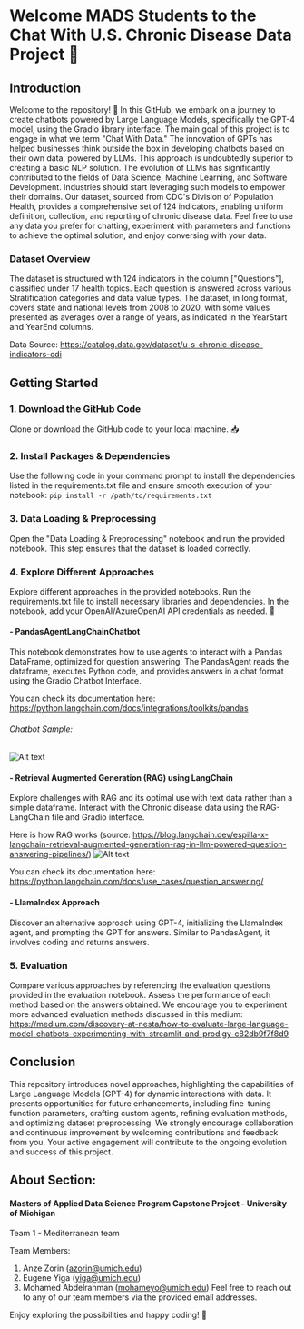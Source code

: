 # Welcome MADS Students to the Chat With U.S. Chronic Disease Data Project 🚀

## Introduction
Welcome to the repository! 🤖 In this GitHub, we embark on a journey to create chatbots powered by Large Language Models, specifically the GPT-4 model, using the Gradio library interface. The main goal of this project is to engage in what we term "Chat With Data." The innovation of GPTs has helped businesses think outside the box in developing chatbots based on their own data, powered by LLMs. This approach is undoubtedly superior to creating a basic NLP solution. The evolution of LLMs has significantly contributed to the fields of Data Science, Machine Learning, and Software Development. Industries should start leveraging such models to empower their domains. Our dataset, sourced from CDC's Division of Population Health, provides a comprehensive set of 124 indicators, enabling uniform definition, collection, and reporting of chronic disease data. Feel free to use any data you prefer for chatting, experiment with parameters and functions to achieve the optimal solution, and enjoy conversing with your data.

### Dataset Overview
The dataset is structured with 124 indicators in the column ["Questions"], classified under 17 health topics. Each question is answered across various Stratification categories and data value types. The dataset, in long format, covers state and national levels from 2008 to 2020, with some values presented as averages over a range of years, as indicated in the YearStart and YearEnd columns.

Data Source: https://catalog.data.gov/dataset/u-s-chronic-disease-indicators-cdi

## Getting Started

### 1. Download the GitHub Code
Clone or download the GitHub code to your local machine. 📥

### 2. Install Packages & Dependencies
Use the following code in your command prompt to install the dependencies listed in the requirements.txt file and ensure smooth execution of your notebook:
```pip install -r /path/to/requirements.txt```

### 3. Data Loading & Preprocessing
Open the "Data Loading & Preprocessing" notebook and run the provided notebook. This step ensures that the dataset is loaded correctly.

### 4. Explore Different Approaches
Explore different approaches in the provided notebooks. Run the requirements.txt file to install necessary libraries and dependencies. In the notebook, add your OpenAI/AzureOpenAI API credentials as needed. 🧠

#### - PandasAgentLangChainChatbot
This notebook demonstrates how to use agents to interact with a Pandas DataFrame, optimized for question answering. The PandasAgent reads the dataframe, executes Python code, and provides answers in a chat format using the Gradio Chatbot Interface.

You can check its documentation here: https://python.langchain.com/docs/integrations/toolkits/pandas

###### Chatbot Sample:

![Alt text](PandasAgentLangChainChatbot/Screenshot1.PNG)

#### - Retrieval Augmented Generation (RAG) using LangChain
Explore challenges with RAG and its optimal use with text data rather than a simple dataframe. Interact with the Chronic disease data using the RAG-LangChain file and Gradio interface.

Here is how RAG works (source: https://blog.langchain.dev/espilla-x-langchain-retrieval-augmented-generation-rag-in-llm-powered-question-answering-pipelines/)
![Alt text](RAG-Langchain/ExplainRAG.png)

You can check its documentation here: https://python.langchain.com/docs/use_cases/question_answering/

#### - LlamaIndex Approach
Discover an alternative approach using GPT-4, initializing the LlamaIndex agent, and prompting the GPT for answers. Similar to PandasAgent, it involves coding and returns answers.

### 5. Evaluation
Compare various approaches by referencing the evaluation questions provided in the evaluation notebook. Assess the performance of each method based on the answers obtained. We encourage you to experiment more advanced evaluation methods discussed in this medium: https://medium.com/discovery-at-nesta/how-to-evaluate-large-language-model-chatbots-experimenting-with-streamlit-and-prodigy-c82db9f7f8d9

## Conclusion
This repository introduces novel approaches, highlighting the capabilities of Large Language Models (GPT-4) for dynamic interactions with data. It presents opportunities for future enhancements, including fine-tuning function parameters, crafting custom agents, refining evaluation methods, and optimizing dataset preprocessing. We strongly encourage collaboration and continuous improvement by welcoming contributions and feedback from you. Your active engagement will contribute to the ongoing evolution and success of this project.

## About Section:
#### Masters of Applied Data Science Program Capstone Project - University of Michigan
Team 1 - Mediterranean team

Team Members:
1. Anze Zorin (azorin@umich.edu)
2. Eugene Yiga (yiga@umich.edu)
3. Mohamed Abdelrahman (mohameyo@umich.edu)
Feel free to reach out to any of our team members via the provided email addresses.

Enjoy exploring the possibilities and happy coding! 🎉
